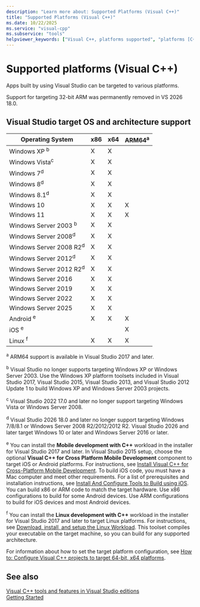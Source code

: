 ```yaml
---
description: "Learn more about: Supported Platforms (Visual C++)"
title: "Supported Platforms (Visual C++)"
ms.date: 10/22/2025
ms.service: "visual-cpp"
ms.subservice: "tools"
helpviewer_keywords: ["Visual C++, platforms supported", "platforms [C++]"]
---
```

# Supported platforms (Visual C++)

Apps built by using Visual Studio can be targeted to various platforms.

Support for targeting 32-bit ARM was permanently removed in VS 2026 18.0.

## Visual Studio target OS and architecture support

| Operating System | x86 | x64 | ARM64<sup>a</sup> |
|--|--|--|--|
| Windows XP <sup>b</sup> | X | X |  |
| Windows Vista<sup>c</sup> | X | X |  |
| Windows 7<sup>d</sup> | X | X |  |
| Windows 8<sup>d</sup> | X | X |  |
| Windows 8.1<sup>d</sup> | X | X |  |
| Windows 10 | X | X | X |
| Windows 11 | X | X | X |
| Windows Server 2003 <sup>b</sup> | X | X |  |
| Windows Server 2008<sup>d</sup> | X | X |  |
| Windows Server 2008 R2<sup>d</sup> | X | X |  |
| Windows Server 2012<sup>d</sup> | X | X |  |
| Windows Server 2012 R2<sup>d</sup> | X | X |  |
| Windows Server 2016 | X | X |  |
| Windows Server 2019 | X | X |  |
| Windows Server 2022 | X | X |  |
| Windows Server 2025 | X | X |  |
| Android <sup>e</sup> | X | X | X |
| iOS <sup>e</sup> |  |  | X |
| Linux <sup>f</sup> | X | X | X |

<sup>a</sup> ARM64 support is available in Visual Studio 2017 and later.

<sup>b</sup> Visual Studio no longer supports targeting Windows XP or Windows Server 2003. Use the Windows XP platform toolsets included in Visual Studio 2017, Visual Studio 2015, Visual Studio 2013, and Visual Studio 2012 Update 1 to build Windows XP and Windows Server 2003 projects.

<sup>c</sup> Visual Studio 2022 17.0 and later no longer support targeting Windows Vista or Windows Server 2008.

<sup>d</sup> Visual Studio 2026 18.0 and later no longer support targeting Windows 7/8/8.1 or Windows Server 2008 R2/2012/2012 R2. Visual Studio 2026 and later target Windows 10 or later and Windows Server 2016 or later.

<sup>e</sup> You can install the **Mobile development with C++** workload in the installer for Visual Studio 2017 and later. In Visual Studio 2015 setup, choose the optional **Visual C++ for Cross Platform Mobile Development** component to target iOS or Android platforms. For instructions, see [Install Visual C++ for Cross-Platform Mobile Development](/visualstudio/cross-platform/install-visual-cpp-for-cross-platform-mobile-development). To build iOS code, you must have a Mac computer and meet other requirements. For a list of prerequisites and installation instructions, see [Install And Configure Tools to Build using iOS](/visualstudio/cross-platform/install-and-configure-tools-to-build-using-ios). You can build x86 or ARM code to match the target hardware. Use x86 configurations to build for some Android devices. Use ARM configurations to build for iOS devices and most Android devices.

<sup>f</sup> You can install the **Linux development with C++** workload in the installer for Visual Studio 2017 and later to target Linux platforms. For instructions, see [Download, install, and setup the Linux Workload](../linux/download-install-and-setup-the-linux-development-workload.md). This toolset compiles your executable on the target machine, so you can build for any supported architecture.

For information about how to set the target platform configuration, see [How to: Configure Visual C++ projects to target 64-bit, x64 platforms](../build/how-to-configure-visual-cpp-projects-to-target-64-bit-platforms.md).

## See also

[Visual C++ tools and features in Visual Studio editions](visual-cpp-tools-and-features-in-visual-studio-editions.md)\
[Getting Started](/visualstudio/ide/getting-started-with-cpp-in-visual-studio)
